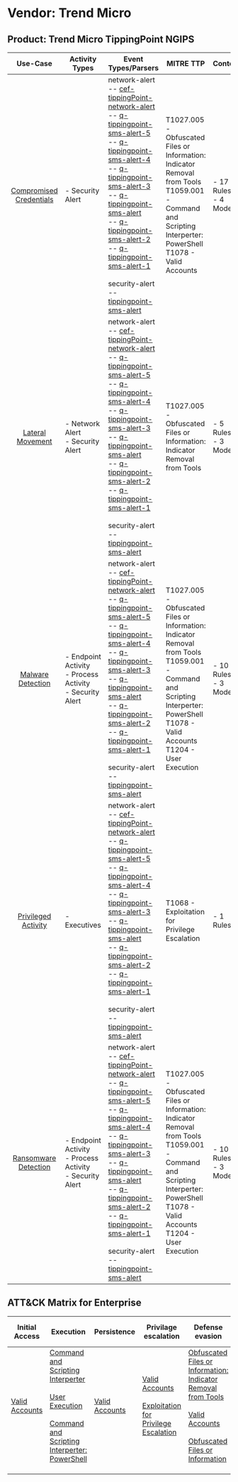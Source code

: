 Vendor: Trend Micro
===================
Product: Trend Micro TippingPoint NGIPS
---------------------------------------
|                                 Use-Case                                  | Activity Types                                                | Event Types/Parsers                                                                                                                                                                                                                                                                                                                                                                                                                                                                                                                                                                                                                                                                                                                                                                                   | MITRE TTP                                                                                                                                                                                      | Content                    |
|:-------------------------------------------------------------------------:| ------------------------------------------------------------- | ----------------------------------------------------------------------------------------------------------------------------------------------------------------------------------------------------------------------------------------------------------------------------------------------------------------------------------------------------------------------------------------------------------------------------------------------------------------------------------------------------------------------------------------------------------------------------------------------------------------------------------------------------------------------------------------------------------------------------------------------------------------------------------------------------- | ---------------------------------------------------------------------------------------------------------------------------------------------------------------------------------------------- | -------------------------- |
| [Compromised Credentials](../UseCases/usecase_compromised_credentials.md) | - Security Alert                                              |  network-alert<br> -- [cef-tippingPoint-network-alert](../Parsers/parserContent_cef-tippingpoint-network-alert.md)<br> -- [q-tippingpoint-sms-alert-5](../Parsers/parserContent_q-tippingpoint-sms-alert-5.md)<br> -- [q-tippingpoint-sms-alert-4](../Parsers/parserContent_q-tippingpoint-sms-alert-4.md)<br> -- [q-tippingpoint-sms-alert-3](../Parsers/parserContent_q-tippingpoint-sms-alert-3.md)<br> -- [q-tippingpoint-sms-alert](../Parsers/parserContent_q-tippingpoint-sms-alert.md)<br> -- [q-tippingpoint-sms-alert-2](../Parsers/parserContent_q-tippingpoint-sms-alert-2.md)<br> -- [q-tippingpoint-sms-alert-1](../Parsers/parserContent_q-tippingpoint-sms-alert-1.md)<br><br> security-alert<br> -- [tippingpoint-sms-alert](../Parsers/parserContent_tippingpoint-sms-alert.md)<br> | T1027.005 - Obfuscated Files or Information: Indicator Removal from Tools<br>T1059.001 - Command and Scripting Interperter: PowerShell<br>T1078 - Valid Accounts<br>                           |  - 17 Rules<br> - 4 Models |
|        [Lateral Movement](../UseCases/usecase_lateral_movement.md)        | - Network Alert<br>- Security Alert                           |  network-alert<br> -- [cef-tippingPoint-network-alert](../Parsers/parserContent_cef-tippingpoint-network-alert.md)<br> -- [q-tippingpoint-sms-alert-5](../Parsers/parserContent_q-tippingpoint-sms-alert-5.md)<br> -- [q-tippingpoint-sms-alert-4](../Parsers/parserContent_q-tippingpoint-sms-alert-4.md)<br> -- [q-tippingpoint-sms-alert-3](../Parsers/parserContent_q-tippingpoint-sms-alert-3.md)<br> -- [q-tippingpoint-sms-alert](../Parsers/parserContent_q-tippingpoint-sms-alert.md)<br> -- [q-tippingpoint-sms-alert-2](../Parsers/parserContent_q-tippingpoint-sms-alert-2.md)<br> -- [q-tippingpoint-sms-alert-1](../Parsers/parserContent_q-tippingpoint-sms-alert-1.md)<br><br> security-alert<br> -- [tippingpoint-sms-alert](../Parsers/parserContent_tippingpoint-sms-alert.md)<br> | T1027.005 - Obfuscated Files or Information: Indicator Removal from Tools<br>                                                                                                                  |  - 5 Rules<br> - 3 Models  |
|       [Malware Detection](../UseCases/usecase_malware_detection.md)       | - Endpoint Activity<br>- Process Activity<br>- Security Alert |  network-alert<br> -- [cef-tippingPoint-network-alert](../Parsers/parserContent_cef-tippingpoint-network-alert.md)<br> -- [q-tippingpoint-sms-alert-5](../Parsers/parserContent_q-tippingpoint-sms-alert-5.md)<br> -- [q-tippingpoint-sms-alert-4](../Parsers/parserContent_q-tippingpoint-sms-alert-4.md)<br> -- [q-tippingpoint-sms-alert-3](../Parsers/parserContent_q-tippingpoint-sms-alert-3.md)<br> -- [q-tippingpoint-sms-alert](../Parsers/parserContent_q-tippingpoint-sms-alert.md)<br> -- [q-tippingpoint-sms-alert-2](../Parsers/parserContent_q-tippingpoint-sms-alert-2.md)<br> -- [q-tippingpoint-sms-alert-1](../Parsers/parserContent_q-tippingpoint-sms-alert-1.md)<br><br> security-alert<br> -- [tippingpoint-sms-alert](../Parsers/parserContent_tippingpoint-sms-alert.md)<br> | T1027.005 - Obfuscated Files or Information: Indicator Removal from Tools<br>T1059.001 - Command and Scripting Interperter: PowerShell<br>T1078 - Valid Accounts<br>T1204 - User Execution<br> |  - 10 Rules<br> - 3 Models |
|     [Privileged Activity](../UseCases/usecase_privileged_activity.md)     | - Executives                                                  |  network-alert<br> -- [cef-tippingPoint-network-alert](../Parsers/parserContent_cef-tippingpoint-network-alert.md)<br> -- [q-tippingpoint-sms-alert-5](../Parsers/parserContent_q-tippingpoint-sms-alert-5.md)<br> -- [q-tippingpoint-sms-alert-4](../Parsers/parserContent_q-tippingpoint-sms-alert-4.md)<br> -- [q-tippingpoint-sms-alert-3](../Parsers/parserContent_q-tippingpoint-sms-alert-3.md)<br> -- [q-tippingpoint-sms-alert](../Parsers/parserContent_q-tippingpoint-sms-alert.md)<br> -- [q-tippingpoint-sms-alert-2](../Parsers/parserContent_q-tippingpoint-sms-alert-2.md)<br> -- [q-tippingpoint-sms-alert-1](../Parsers/parserContent_q-tippingpoint-sms-alert-1.md)<br><br> security-alert<br> -- [tippingpoint-sms-alert](../Parsers/parserContent_tippingpoint-sms-alert.md)<br> | T1068 - Exploitation for Privilege Escalation<br>                                                                                                                                              |  - 1 Rules<br>             |
|    [Ransomware Detection](../UseCases/usecase_ransomware_detection.md)    | - Endpoint Activity<br>- Process Activity<br>- Security Alert |  network-alert<br> -- [cef-tippingPoint-network-alert](../Parsers/parserContent_cef-tippingpoint-network-alert.md)<br> -- [q-tippingpoint-sms-alert-5](../Parsers/parserContent_q-tippingpoint-sms-alert-5.md)<br> -- [q-tippingpoint-sms-alert-4](../Parsers/parserContent_q-tippingpoint-sms-alert-4.md)<br> -- [q-tippingpoint-sms-alert-3](../Parsers/parserContent_q-tippingpoint-sms-alert-3.md)<br> -- [q-tippingpoint-sms-alert](../Parsers/parserContent_q-tippingpoint-sms-alert.md)<br> -- [q-tippingpoint-sms-alert-2](../Parsers/parserContent_q-tippingpoint-sms-alert-2.md)<br> -- [q-tippingpoint-sms-alert-1](../Parsers/parserContent_q-tippingpoint-sms-alert-1.md)<br><br> security-alert<br> -- [tippingpoint-sms-alert](../Parsers/parserContent_tippingpoint-sms-alert.md)<br> | T1027.005 - Obfuscated Files or Information: Indicator Removal from Tools<br>T1059.001 - Command and Scripting Interperter: PowerShell<br>T1078 - Valid Accounts<br>T1204 - User Execution<br> |  - 10 Rules<br> - 3 Models |

ATT&CK Matrix for Enterprise
----------------------------
| Initial Access                                                      | Execution                                                                                                                                                                                                                                                       | Persistence                                                         | Privilage escalation                                                                                                                                          | Defense evasion                                                                                                                                                                                                                                                               | Credential Access | Discovery | Lateral Movement | Collection | Command and Control | Exfiltration | Impact |
| ------------------------------------------------------------------- | --------------------------------------------------------------------------------------------------------------------------------------------------------------------------------------------------------------------------------------------------------------- | ------------------------------------------------------------------- | ------------------------------------------------------------------------------------------------------------------------------------------------------------- | ----------------------------------------------------------------------------------------------------------------------------------------------------------------------------------------------------------------------------------------------------------------------------- | ----------------- | --------- | ---------------- | ---------- | ------------------- | ------------ | ------ |
| [Valid Accounts](https://attack.mitre.org/techniques/T1078)<br><br> | [Command and Scripting Interperter](https://attack.mitre.org/techniques/T1059)<br><br>[User Execution](https://attack.mitre.org/techniques/T1204)<br><br>[Command and Scripting Interperter: PowerShell](https://attack.mitre.org/techniques/T1059/001)<br><br> | [Valid Accounts](https://attack.mitre.org/techniques/T1078)<br><br> | [Valid Accounts](https://attack.mitre.org/techniques/T1078)<br><br>[Exploitation for Privilege Escalation](https://attack.mitre.org/techniques/T1068)<br><br> | [Obfuscated Files or Information: Indicator Removal from Tools](https://attack.mitre.org/techniques/T1027/005)<br><br>[Valid Accounts](https://attack.mitre.org/techniques/T1078)<br><br>[Obfuscated Files or Information](https://attack.mitre.org/techniques/T1027)<br><br> |                   |           |                  |            |                     |              |        |
